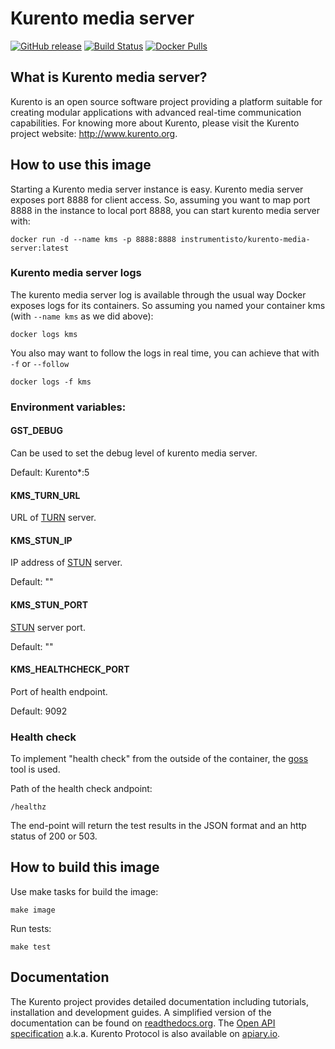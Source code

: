 Kurento media server
===============================

[![GitHub release](https://img.shields.io/github/release/instrumentisto/kurento-docker-image.svg)](https://hub.docker.com/r/flexconstructor/kurento-docker-image/tags) [![Build Status](https://travis-ci.org/instrumentisto/kurento-docker-image.svg?branch=master)](https://travis-ci.org/instrumentisto/kurento-docker-image) [![Docker Pulls](https://img.shields.io/docker/pulls/flexconstructor/kurento-docker-image.svg)](https://hub.docker.com/r/flexconstructor/kurento-docker-image)


## What is Kurento media server?

Kurento is an open source software project providing a platform suitable
for creating modular applications with advanced real-time communication
capabilities. For knowing more about Kurento, please visit the Kurento
project website: http://www.kurento.org.


## How to use this image

Starting a Kurento media server instance is easy. Kurento media server exposes
port 8888 for client access. So, assuming you want to map port 8888 in the
instance to local port 8888, you can start kurento media server with:

```
docker run -d --name kms -p 8888:8888 instrumentisto/kurento-media-server:latest
```

### Kurento media server logs

The kurento media server log is available through the usual way Docker exposes
logs for its containers. So assuming you named your container kms (with
`--name kms` as we did above):

```
docker logs kms
```

You also may want to follow the logs in real time, you can achieve that with `-f` or `--follow`

```
docker logs -f kms
```

### Environment variables:

#### GST_DEBUG

Can be used to set the debug level of kurento media server.

Default: Kurento*:5

#### KMS_TURN_URL

URL of [TURN][4] server.

#### KMS_STUN_IP

IP address of [STUN][4] server.

Default: ""

#### KMS_STUN_PORT

[STUN][4] server port.

Default: ""

#### KMS_HEALTHCHECK_PORT

Port of health endpoint.

Default: 9092

### Health check

To implement "health check" from the outside of the container, the [goss][5] tool is used.

Path of the health check andpoint:

```
/healthz
```

The end-point will return the test results in the JSON format and an http status of 200 or 503.


## How to build this image

Use make tasks for build the image:

```
make image
```

Run tests:

```
make test
```


## Documentation
The Kurento project provides detailed documentation including tutorials,
installation and development guides. A simplified version of the documentation
can be found on [readthedocs.org][1]. The [Open API specification][2] a.k.a. Kurento
Protocol is also available on [apiary.io][3].



[1]: https://kurento.readthedocs.io/en/stable/
[2]: https://doc-kurento.readthedocs.io/en/6.8.1/features/kurento_protocol.html
[3]: https://streamoriented.docs.apiary.io/#reference/json-rpc-messages-format
[4]: https://doc-kurento.readthedocs.io/en/6.9.0/user/faq.html#install-coturn-turn-stun-server
[5]: https://github.com/aelsabbahy/goss/blob/master/docs/manual.md
